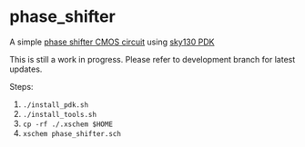 # phase_shifter
A simple [phase shifter CMOS circuit](https://sci-hub.do/https://ieeexplore.ieee.org/abstract/document/9069961) using [sky130 PDK](https://github.com/google/skywater-pdk)

This is still a work in progress.
Please refer to development branch for latest updates.

Steps:
1. `./install_pdk.sh`
2. `./install_tools.sh`
3. `cp -rf ./.xschem $HOME`
4. `xschem phase_shifter.sch`
